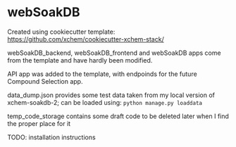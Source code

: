 # webSoakDB
Created using cookiecutter template: https://github.com/xchem/cookiecutter-xchem-stack/

webSoakDB_backend, webSoakDB_frontend and webSoakDB apps come from the template and have hardly been modified.

API app was added to the template, with endpoinds for the future Compound Selection app.

data_dump.json provides some test data taken from my local version of xchem-soakdb-2; can be loaded using:
`python manage.py loaddata`

temp_code_storage contains some draft code to be deleted later when I find the proper place for it

TODO: installation instructions
